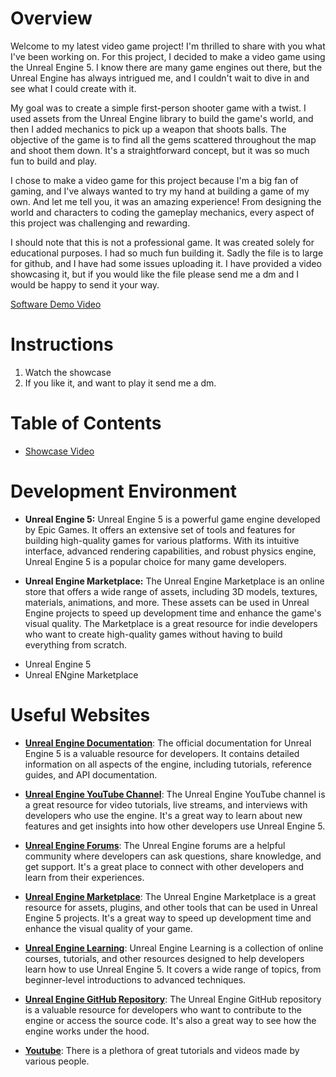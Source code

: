# Overview

Welcome to my latest video game project! I'm thrilled to share with you what I've been working on. For this project, I decided to make a video game using the Unreal Engine 5. I know there are many game engines out there, but the Unreal Engine has always intrigued me, and I couldn't wait to dive in and see what I could create with it.

My goal was to create a simple first-person shooter game with a twist. I used assets from the Unreal Engine library to build the game's world, and then I added mechanics to pick up a weapon that shoots balls. The objective of the game is to find all the gems scattered throughout the map and shoot them down. It's a straightforward concept, but it was so much fun to build and play.

I chose to make a video game for this project because I'm a big fan of gaming, and I've always wanted to try my hand at building a game of my own. And let me tell you, it was an amazing experience! From designing the world and characters to coding the gameplay mechanics, every aspect of this project was challenging and rewarding.

 I should note that this is not a professional game. It was created solely for educational purposes. I had so much fun building it. Sadly the file is to large for github, and I have had some issues uploading it. I have provided a video showcasing it, but if you would like the file please send me a dm and I would be happy to send it your way.

[Software Demo Video](/video_game/showcase.mp4)

# Instructions
1. Watch the showcase
2. If you like it, and want to play it send me a dm.

# Table of Contents

- [Showcase Video](/video_game/showcase.mp4)

# Development Environment

* **Unreal Engine 5:** Unreal Engine 5 is a powerful game engine developed by Epic Games. It offers an extensive set of tools and features for building high-quality games for various platforms. With its intuitive interface, advanced rendering capabilities, and robust physics engine, Unreal Engine 5 is a popular choice for many game developers.

* **Unreal Engine Marketplace:** The Unreal Engine Marketplace is an online store that offers a wide range of assets, including 3D models, textures, materials, animations, and more. These assets can be used in Unreal Engine projects to speed up development time and enhance the game's visual quality. The Marketplace is a great resource for indie developers who want to create high-quality games without having to build everything from scratch.

- Unreal Engine 5
- Unreal ENgine Marketplace



# Useful Websites

- **[Unreal Engine Documentation](https://docs.unrealengine.com/)**: The official documentation for Unreal Engine 5 is a valuable resource for developers. It contains detailed information on all aspects of the engine, including tutorials, reference guides, and API documentation.

- **[Unreal Engine YouTube Channel](https://www.youtube.com/unrealengine)**: The Unreal Engine YouTube channel is a great resource for video tutorials, live streams, and interviews with developers who use the engine. It's a great way to learn about new features and get insights into how other developers use Unreal Engine 5.

- **[Unreal Engine Forums](https://forums.unrealengine.com/)**: The Unreal Engine forums are a helpful community where developers can ask questions, share knowledge, and get support. It's a great place to connect with other developers and learn from their experiences.

- **[Unreal Engine Marketplace](https://www.unrealengine.com/marketplace)**: The Unreal Engine Marketplace is a great resource for assets, plugins, and other tools that can be used in Unreal Engine 5 projects. It's a great way to speed up development time and enhance the visual quality of your game.

- **[Unreal Engine Learning](https://www.unrealengine.com/en-US/onlinelearning-courses)**: Unreal Engine Learning is a collection of online courses, tutorials, and other resources designed to help developers learn how to use Unreal Engine 5. It covers a wide range of topics, from beginner-level introductions to advanced techniques.

- **[Unreal Engine GitHub Repository](https://github.com/EpicGames/UnrealEngine)**: The Unreal Engine GitHub repository is a valuable resource for developers who want to contribute to the engine or access the source code. It's also a great way to see how the engine works under the hood.

- **[Youtube](https://youtube.com)**: There is a plethora of great tutorials and videos made by various people.